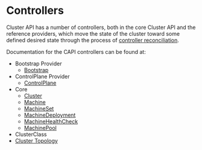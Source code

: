 # Controllers

Cluster API has a number of controllers, both in the core Cluster API and the reference providers, which move the state of the cluster toward some defined desired state through the process of [controller reconciliation].

Documentation for the CAPI controllers can be found at:
- Bootstrap Provider
  - [Bootstrap](./controllers/bootstrap.md)
- ControlPlane Provider
  - [ControlPlane](./controllers/control-plane.md)
- Core 
  - [Cluster](./controllers/cluster.md)
  - [Machine](./controllers/machine.md)
  - [MachineSet](./controllers/machine-set.md)
  - [MachineDeployment](./controllers/machine-deployment.md)
  - [MachineHealthCheck](./controllers/machine-health-check.md)
  - [MachinePool](./controllers/machine-pool.md)
 - ClusterClass
  - [Cluster Topology](./controllers/cluster-topology.md)


<!-- links -->
[controller reconciliation]: ../providers/implementers-guide/controllers_and_reconciliation.md